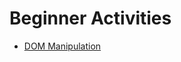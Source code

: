 # Beginner Activities
- [DOM Manipulation](https://www.figma.com/file/TyYWgD4YctzCAM290PAG9a/BeginnerActivities?node-id=0%3A1&t=HzqVn23gtBMCfCvI-1)

